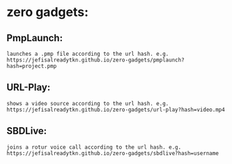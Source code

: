 # zero gadgets:

## PmpLaunch:
`launches a .pmp file according to the url hash. e.g. https://jefisalreadytkn.github.io/zero-gadgets/pmplaunch?hash=project.pmp`

## URL-Play:
`shows a video source according to the url hash. e.g. https://jefisalreadytkn.github.io/zero-gadgets/url-play?hash=video.mp4`

## SBDLive:
`joins a rotur voice call according to the url hash. e.g. https://jefisalreadytkn.github.io/zero-gadgets/sbdlive?hash=username`
